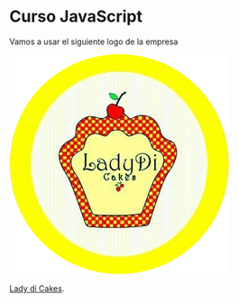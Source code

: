 # Curso JavaScript

Vamos a usar el siguiente logo de la empresa

![Logo de LadydiCakes](./img/logoCircular.png)

[Lady di Cakes](https://jssilviar.github.io/JavaScript/).
